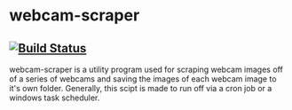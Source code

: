 # webcam-scraper
[![Build Status](https://travis-ci.org/K7MSH/webcam-scraper.svg?branch=master)](https://travis-ci.org/K7MSH/webcam-scraper)
---

webcam-scraper is a utility program used for scraping webcam images off of a
series of webcams and saving the images of each webcam image to it's own
folder. Generally, this scipt is made to run off via a cron job or a windows
task scheduler.
